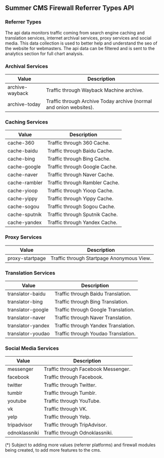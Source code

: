 ## Summer CMS Firewall Referrer Types API

### Referrer Types

The api data monitors traffic coming from search engine caching and translation services, internet archival services, proxy services and social media. This data collection is used to better help and understand the seo of the website for webmasters. The api data can be filtered and is sent to the analytics section for full chart analysis.

### Archival Services

Value | Description
---|---
archive-wayback | Traffic through Wayback Machine archive.
archive-today | Traffic through Archive Today archive (normal and onion websites).

### Caching Services

Value | Description
---|---
cache-360 | Traffic through 360 Cache.
cache-baidu | Traffic through Baidu Cache.
cache-bing | Traffic through Bing Cache.
cache-google | Traffic through Google Cache.
cache-naver | Traffic through Naver Cache.
cache-rambler | Traffic through Rambler Cache.
cache-yioop | Traffic through Yioop Cache.
cache-yippy | Traffic through Yippy Cache.
cache-sogou | Traffic through Sogou Cache.
cache-sputnik | Traffic through Sputnik Cache.
cache-yandex | Traffic through Yandex Cache.

### Proxy Services

Value | Description
---|---
proxy-startpage | Traffic through Startpage Anonymous View.

### Translation Services

Value | Description
---|---
translator-baidu | Traffic through Baidu Translation.
translator-bing | Traffic through Bing Translation.
translator-google | Traffic through Google Translation.
translator-naver | Traffic through Naver Translation.
translator-yandex | Traffic through Yandex Translation.
translator-youdao | Traffic through Youdao Translation.

### Social Media Services

Value | Description
---|---
messenger | Traffic through Facebook Messenger.
facebook | Traffic through Facebook.
twitter | Traffic through Twitter.
tumblr | Traffic through Tumblr.
youtube | Traffic through YouTube.
vk | Traffic through VK.
yelp | Traffic through Yelp.
tripadvisor | Traffic through TripAdvisor.
odnoklassniki | Traffic through Odnoklassniki.

(*) Subject to adding more values (referrer platforms) and firewall modules being created, to add more features to the cms.
